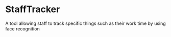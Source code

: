 # StaffTracker
A tool allowing staff to track specific things such as their work time by using face recognition
